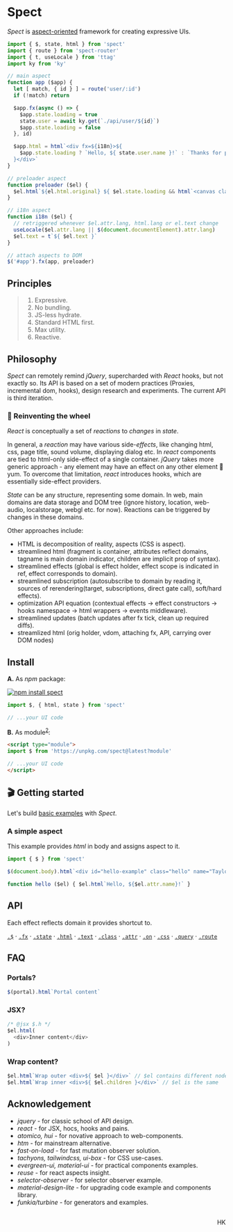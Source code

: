 # Spect

_Spect_ is [aspect-oriented](https://en.wikipedia.org/wiki/Aspect-oriented_programming) framework for creating expressive UIs.


```js
import { $, state, html } from 'spect'
import { route } from 'spect-router'
import { t, useLocale } from 'ttag'
import ky from 'ky'

// main aspect
function app ($app) {
  let [ match, { id } ] = route('user/:id')
  if (!match) return

  $app.fx(async () => {
    $app.state.loading = true
    state.user = await ky.get(`./api/user/${id}`)
    $app.state.loading = false
  }, id)

  $app.html = html`<div fx=${i18n}>${
    $app.state.loading ? `Hello, ${ state.user.name }!` : `Thanks for patience...`
  }</div>`
}

// preloader aspect
function preloader ($el) {
  $el.html`${el.html.original} ${ $el.state.loading && html`<canvas class="spinner" />` }`
}

// i18n aspect
function i18n ($el) {
  // retriggered whenever $el.attr.lang, html.lang or el.text change
  useLocale($el.attr.lang || $(document.documentElement).attr.lang)
  $el.text = t`${ $el.text }`
}

// attach aspects to DOM
$('#app').fx(app, preloader)
```

## Principles

> 1. Expressive. <!-- not impressive, obvoius code -->
> 2. No bundling. <!-- required -->
> 3. JS-less hydrate.
> 4. Standard HTML first.
> 5. Max utility. <!-- min presentation, min proving. -->
> 6. Reactive.

## Philosophy

_Spect_ can remotely remind _jQuery_, supercharded with _React_ hooks, but not exactly so. Its API is based on a set of modern practices (Proxies, incremental dom, hooks), design research and experiments. The current API is third iteration.

### :ferris_wheel: Reinventing the wheel

_React_ is conceptually a set of _reactions_ to _changes_ in _state_.

In general, a _reaction_ may have various side-_effects_, like changing html, css, page title, sound volume, displaying dialog etc. In _react_ components are tied to html-only side-effect of a single container. _jQuery_ takes more generic approach - any element may have an effect on any other element 🍝 yum. To overcome that limitation, _react_ introduces hooks, which are essentially side-effect providers.

_State_ can be any structure, representing some domain. In web, main domains are data storage and DOM tree (ignore history, location, web-audio, localstorage, webgl etc. for now). Reactions can be triggered by changes in these domains.

Other approaches include:

* HTML is decomposition of reality, aspects (CSS is aspect).
* streamlined html (fragment is container, attributes reflect domains, tagname is main domain indicator, children are implicit prop of syntax).
* streamlined effects (global is effect holder, effect scope is indicated in ref, effect corresponds to domain).
* streamlined subscription (autosubscribe to domain by reading it, sources of rerendering(target, subscriptions, direct gate call), soft/hard effects).
* optimization API equation (contextual effects → effect constructors → hooks namespace → html wrappers → events middleware).
* streamlined updates (batch updates after fx tick, clean up required diffs).
* streamlized html (orig holder, vdom, attaching fx, API, carrying over DOM nodes)


## Install

**A.** As _npm_ package:

[![npm install spect](https://nodei.co/npm/spect.png?mini=true)](https://npmjs.org/package/spect/)

```js
import $, { html, state } from 'spect'

// ...your UI code
```

**B.** As module<sup><a href="#principle-2">2</a></sup>:

```html
<script type="module">
import $ from 'https://unpkg.com/spect@latest?module'

// ...your UI code
</script>
```


## 🎬 Getting started


Let's build [basic examples](https://reactjs.org/) with _Spect_.

### A simple aspect

This example provides _html_ in body and assigns aspect to it.

```js
import { $ } from 'spect'

$(document.body).html`<div id="hello-example" class="hello" name="Taylor" fx=${hello}/>`

function hello ($el) { $el.html`Hello, ${$el.attr.name}!` }
```


## API

Each effect reflects domain it provides shortcut to.

<!-- mount is a hook on html domain -->

[`.$`]() · [`.fx`]() · [`.state`]() · [`.html`]() · [`.text`]() · [`.class`]() · [`.attr`]() · [`.on`]() · [`.css`]() · [`.query`]() · [`.route`]()

<!-- `call` -->
<!-- `update` -->
<!-- `destroy` -->
<!-- `watch()` -->
<!-- `cls()` -->

##


## FAQ

### Portals?

```js
$(portal).html`Portal content`
```

### JSX?

```js
/* @jsx $.h */
$el.html(
  <div>Inner content</div>
)
```

### Wrap content?

```js
$el.html`Wrap outer <div>${ $el }</div>` // $el contains different nodes list!
$el.html`Wrap inner <div>${ $el.children }</div>` // $el is the same
```


## Acknowledgement

* _jquery_ - for classic school of API design.
* _react_ - for JSX, hocs, hooks and pains.
* _atomico, hui_ - for novative approach to web-components.
* _htm_ - for mainstream alternative.
* _fast-on-load_ - for fast mutation observer solution.
* _tachyons, tailwindcss, ui-box_ - for CSS use-cases.
* _evergreen-ui, material-ui_ - for practical components examples.
* _reuse_ - for react aspects insight.
* _selector-observer_ - for selector observer example.
* _material-design-lite_ - for upgrading code example and components library.
* _funkia/turbine_ - for generators and examples.
<!-- * _***_ - for letting that be possible. -->

##

<p align="right">HK</p>

<!--
<p align="center">Made on Earth by your humble servant.

<p align="center"><em>Sat, Chit, Ananda, Vigraha.</em><br/><em>Nama, Rupa, Guna, Lila.</em></p> -->

